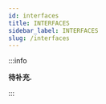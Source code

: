 ```yaml
---
id: interfaces
title: INTERFACES
sidebar_label: INTERFACES
slug: /interfaces
---
```


:::info

**待补充.**

:::
